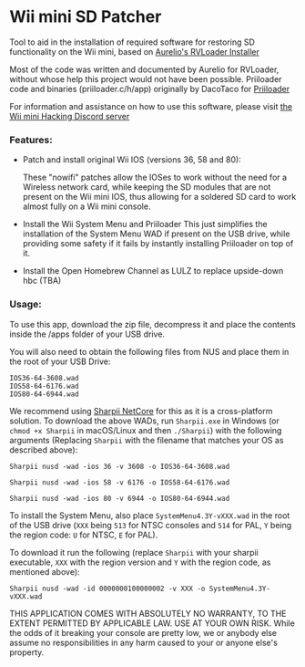 # Wii mini SD Patcher

Tool to aid in the installation of required software for restoring SD functionality on the Wii mini, based on [Aurelio's RVLoader Installer](https://github.com/Aurelio92/RVLoader/tree/main/installer)

Most of the code was written and documented by Aurelio for RVLoader, without whose help this project would not have been possible.
Priiloader code and binaries (priiloader.c/h/app) originally by DacoTaco for [Priiloader](https://github.com/DacoTaco/priiloader)

For information and assistance on how to use this software, please visit [the Wii mini Hacking Discord server](https://discord.gg/7jNHphfDQk)

### Features:

- Patch and install original Wii IOS (versions 36, 58 and 80):
	
	These "nowifi" patches allow the IOSes to work without the need for a Wireless network card, while keeping the SD modules that are not present on the Wii mini IOS, thus allowing for a soldered SD card to work almost fully on a Wii mini console.
- Install the Wii System Menu and Priiloader
	This just simplifies the installation of the System Menu WAD if present on the USB drive, while providing some safety if it fails by instantly installing Priiloader on top of it.
- Install the Open Homebrew Channel as LULZ to replace upside-down hbc (TBA)

### Usage:
To use this app, download the zip file, decompress it and place the contents inside the /apps folder of your USB drive.

You will also need to obtain the following files from NUS and place them in the root of your USB Drive:
```
IOS36-64-3608.wad
IOS58-64-6176.wad
IOS80-64-6944.wad
```

We recommend using [Sharpii NetCore](https://github.com/TheShadowEevee/Sharpii-NetCore/releases) for this as it is a cross-platform solution.
To download the above WADs, run `Sharpii.exe` in Windows (or `chmod +x Sharpii` in macOS/Linux and then `./Sharpii`)  with the following arguments (Replacing `Sharpii` with the filename that matches your OS as described above):

```
Sharpii nusd -wad -ios 36 -v 3608 -o IOS36-64-3608.wad
```
```
Sharpii nusd -wad -ios 58 -v 6176 -o IOS58-64-6176.wad
```
```
Sharpii nusd -wad -ios 80 -v 6944 -o IOS80-64-6944.wad
```

To install the System Menu, also place `SystemMenu4.3Y-vXXX.wad` in the root of the USB drive (`XXX` being `513` for NTSC consoles and `514` for PAL, `Y` being the region code: `U` for NTSC, `E` for PAL).

To download it run the following (replace `Sharpii` with your sharpii executable, `XXX` with the region version and `Y` with the region code,  as mentioned above):
```
Sharpii nusd -wad -id 0000000100000002 -v XXX -o SystemMenu4.3Y-vXXX.wad
```

THIS APPLICATION COMES WITH ABSOLUTELY NO WARRANTY, TO THE EXTENT PERMITTED BY APPLICABLE LAW.
USE AT YOUR OWN RISK. 
While the odds of it breaking your console are pretty low, we or anybody else assume no responsibilities in any harm caused to your or anyone else's property.